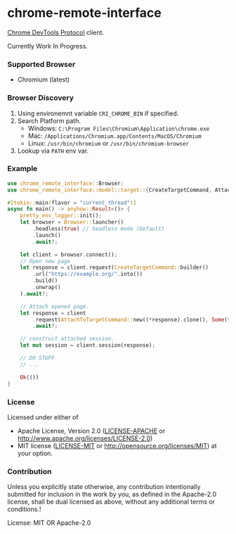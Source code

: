 # chrome-remote-interface

[Chrome DevTools Protocol](https://chromedevtools.github.io/devtools-protocol/) client.

Currently Work In Progress.

### Supported Browser

- Chromium (latest)

### Browser Discovery

1. Using environemnt variable `CRI_CHROME_BIN` if specified.
2. Search Platform path.
    - Windows: `C:\Program Files\Chromium\Application\chrome.exe`
    - Mac: `/Applications/Chromium.app/Contents/MacOS/Chromium`
    - Linux: `/usr/bin/chromium` or `/usr/bin/chromium-browser`
3. Lookup via `PATH` env var.

### Example

```rust
use chrome_remote_interface::Browser;
use chrome_remote_interface::model::target::{CreateTargetCommand, AttachToTargetCommand};

#[tokio::main(flavor = "current_thread")]
async fn main() -> anyhow::Result<()> {
    pretty_env_logger::init();
    let browser = Browser::launcher()
        .headless(true) // headless mode (Default)
        .launch()
        .await?;

    let client = browser.connect();
    // Open new page
    let response = client.request(CreateTargetCommand::builder()
        .url("https://example.org/".into())
        .build()
        .unwrap()
    ).await?;

    // Attach opened page.
    let response = client
        .request(AttachToTargetCommand::new((*response).clone(), Some(true)))
        .await?;

    // construct attached session.
    let mut session = client.session(response);

    // DO STUFF
    // ...

    Ok(())
}
```

### License

Licensed under either of
* Apache License, Version 2.0
  ([LICENSE-APACHE](LICENSE-APACHE) or http://www.apache.org/licenses/LICENSE-2.0)
* MIT license
  ([LICENSE-MIT](LICENSE-MIT) or http://opensource.org/licenses/MIT)
at your option.

### Contribution

Unless you explicitly state otherwise, any contribution intentionally submitted
for inclusion in the work by you, as defined in the Apache-2.0 license, shall be
dual licensed as above, without any additional terms or conditions.!

License: MIT OR Apache-2.0
